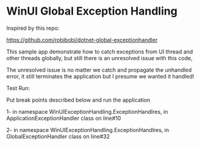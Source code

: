 # WinUI Global Exception Handling

Inspired by this repo:

https://github.com/robibobi/dotnet-global-exceptionhandler



This sample app demonstrate how to catch exceptions from UI thread and other threads globally, but still there is an unresolved issue with this code,

The unresolved issue is no matter we catch and propagate the unhandled error, it still terminates the application but I presume we wanted it handled!



Test Run:

Put break points described below and run the application

1- in namespace WinUIExceptionHandling.ExceptionHandlres, in ApplicationExceptionHandler class on line#10

2- in namespace WinUIExceptionHandling.ExceptionHandlres, in GlobalExceptionHandler class on line#32

